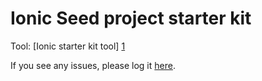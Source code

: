 Ionic Seed project starter kit
====================================

Tool: [Ionic starter kit tool] [1]

If you see any issues, please log it [here][2].

[1]:http://ionic-sarav.rhcloud.com/#/ionicbuilder/create
[2]:https://github.com/saravmajestic/ionic-seed/issues
